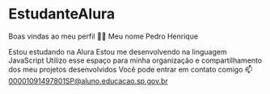 # EstudanteAlura
Boas vindas ao meu perfil 💙💙
Meu nome Pedro Henrique

Estou estudando na Alura
Estou me desenvolvendo na linguagem JavaScript
Utilizo esse espaço para minha organização e compartilhamento dos meu projetos desenvolvidos
Você pode entrar em contato comigo 📫
00001091497801SP@aluno.educacao.sp.gov.br
